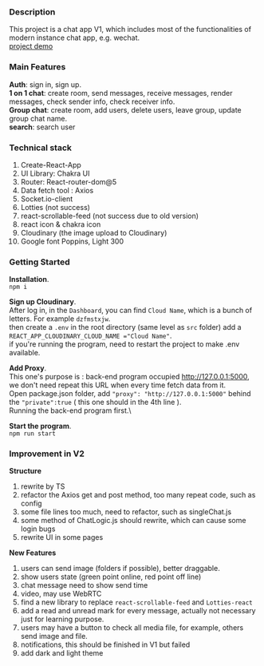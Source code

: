 ### Description

This project is a chat app V1, which includes most of the functionalities of modern instance chat app, e.g. wechat.\
[project demo](https://chat-app-frontend-2plb.onrender.com)

### Main Features

**Auth**: sign in, sign up.\
**1 on 1 chat**: create room, send messages, receive messages, render messages, check sender info, check receiver info.\
**Group chat**: create room, add users, delete users, leave group, update group chat name.\
**search**: search user

### Technical stack

1. Create-React-App
2. UI Library: Chakra UI
3. Router: React-router-dom@5
4. Data fetch tool : Axios
5. Socket.io-client
6. Lotties (not success)
7. react-scrollable-feed (not success due to old version)
8. react icon & chakra icon
9. Cloudinary (the image upload to Cloudinary)
10. Google font Poppins, Light 300

### Getting Started

**Installation**.\
`npm i`

**Sign up Cloudinary**.\
After log in, in the `Dashboard`, you can find `Cloud Name`, which is a bunch of letters. For example `dzfmstxjw`.\
then create a `.env` in the root directory (same level as `src` folder)
add a `REACT_APP_CLOUDINARY_CLOUD_NAME ="Cloud Name"`.\
if you're running the program, need to restart the project to make .env available.

**Add Proxy**.\
This one's purpose is : back-end program occupied http://127.0.0.1:5000, we don't need repeat this URL when every time fetch data from it.\
Open package.json folder, add `"proxy": "http://127.0.0.1:5000"` behind the `"private":true` ( this one should in the 4th line ).\
Running the back-end program first.\

**Start the program**.\
`npm run start`

### Improvement in V2

**Structure**

1. rewrite by TS
2. refactor the Axios get and post method, too many repeat code, such as config
3. some file lines too much, need to refactor, such as singleChat.js
4. some method of ChatLogic.js should rewrite, which can cause some login bugs
5. rewrite UI in some pages

**New Features**

1. users can send image (folders if possible), better draggable.
2. show users state (green point online, red point off line)
3. chat message need to show send time
4. video, may use WebRTC
5. find a new library to replace `react-scrollable-feed` and `Lotties-react`
6. add a read and unread mark for every message, actually not necessary just for learning purpose.
7. users may have a button to check all media file, for example, others send image and file.
8. notifications, this should be finished in V1 but failed
9. add dark and light theme
